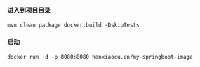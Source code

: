 #### 进入到项目目录  
```html
mvn clean package docker:build -DskipTests
```

#### 启动
```html
docker run -d -p 8080:8080 hanxiaocu.cn/my-springboot-image
```
